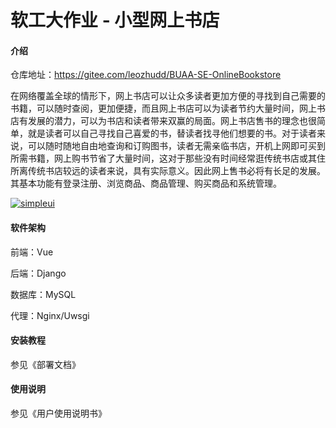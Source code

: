 # 软工大作业 - 小型网上书店

#### 介绍

仓库地址：https://gitee.com/leozhudd/BUAA-SE-OnlineBookstore

在网络覆盖全球的情形下，网上书店可以让众多读者更加方便的寻找到自己需要的书籍，可以随时查阅，更加便捷，而且网上书店可以为读者节约大量时间，网上书店有发展的潜力，可以为书店和读者带来双赢的局面。网上书店售书的理念也很简单，就是读者可以自己寻找自己喜爱的书，替读者找寻他们想要的书。对于读者来说，可以随时随地自由地查询和订购图书，读者无需亲临书店，开机上网即可买到所需书籍，网上购书节省了大量时间，这对于那些没有时间经常逛传统书店或其住所离传统书店较远的读者来说，具有实际意义。因此网上售书必将有长足的发展。其基本功能有登录注册、浏览商品、商品管理、购买商品和系统管理。

[![simpleui](https://img.shields.io/badge/developing%20with-Simpleui-2077ff.svg)](https://github.com/newpanjing/simpleui)

#### 软件架构
前端：Vue

后端：Django

数据库：MySQL

代理：Nginx/Uwsgi


#### 安装教程

参见《部署文档》

#### 使用说明

参见《用户使用说明书》